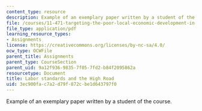 ```yaml
---
content_type: resource
description: Example of an exemplary paper written by a student of the course.
file: /courses/11-471-targeting-the-poor-local-economic-development-in-developing-countries-spring-2010/3ec900fac7a2d79f872cbe1d643797f0_MIT11_471S10_High_road.pdf
file_type: application/pdf
learning_resource_types:
- Assignments
license: https://creativecommons.org/licenses/by-nc-sa/4.0/
ocw_type: OCWFile
parent_title: Assignments
parent_type: CourseSection
parent_uid: 9a12f936-9835-7f05-7fd2-b84f2095862a
resourcetype: Document
title: Labor standards and the High Road
uid: 3ec900fa-c7a2-d79f-872c-be1d643797f0
---
```

Example of an exemplary paper written by a student of the course.